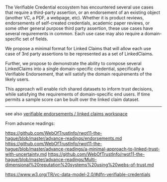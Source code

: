 The Verifiable Credential ecosystem has encountered several use cases that require a third-party assertion, or an endorsement of an existing object (another VC, a PDF, a webpage, etc). Whether it is product reviews, endorsements of self-created credentials, academic paper reviews, or some other general purpose third party assertion, these use cases have several requirements in common.  Each use case may also require a domain-specific set of fields.

We propose a minimal format for Linked Claims that will allow each use case of 3rd party assertions to be represented as a set of LinkedClaims.

Further, we propose to demonstrate the ability to compose several LinkedClaims into a single domain-specific credential, specifically a Verifiable Endorsement, that will satisfy the domain requirements of the likely users.

This approach will enable rich shared datasets to inform trust decisions, while satisfying the requirements of domain-specific end users.  If time permits a sample score can be built over the linked claim dataset.

----

see also
[verifiable endorsements / linked claims workspace](./ve-lc)

From advance readings:

https://github.com/WebOfTrustInfo/rwot11-the-hague/blob/master/advance-readings/endorsements.md
https://github.com/WebOfTrustInfo/rwot11-the-hague/blob/master/advance-readings/a-minimal-approach-to-linked-trust-with-uncertainty.md
https://github.com/WebOfTrustInfo/rwot11-the-hague/blob/master/advance-readings/Multi-dimensional%20reputation%20systems%20using%20webs-of-trust.md

https://www.w3.org/TR/vc-data-model-2.0/#dfn-verifiable-credentials
